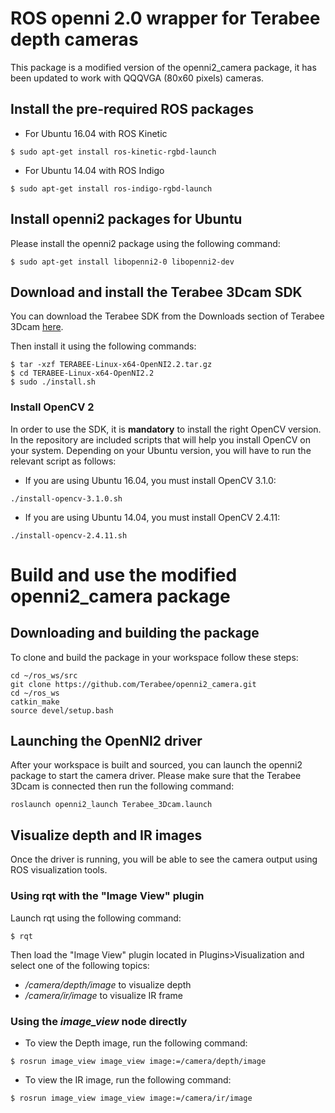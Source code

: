 # ROS openni 2.0 wrapper for Terabee depth cameras

This package is a modified version of the openni2_camera package, it has been updated to work with QQQVGA (80x60 pixels) cameras.

## Install the pre-required ROS packages

* For Ubuntu 16.04 with ROS Kinetic
```
$ sudo apt-get install ros-kinetic-rgbd-launch
```
* For Ubuntu 14.04 with ROS Indigo
```
$ sudo apt-get install ros-indigo-rgbd-launch
```

## Install openni2 packages for Ubuntu
Please install the openni2 package using the following command:
```
$ sudo apt-get install libopenni2-0 libopenni2-dev
```

## Download and install the Terabee 3Dcam SDK
You can download the Terabee SDK from the Downloads section of Terabee 3Dcam [here](https://www.terabee.com/shop/3d-tof-cameras/terabee-3dcam/).

Then install it using the following commands:
```
$ tar -xzf TERABEE-Linux-x64-OpenNI2.2.tar.gz
$ cd TERABEE-Linux-x64-OpenNI2.2
$ sudo ./install.sh
```

### Install OpenCV 2

In order to use the SDK, it is **mandatory** to install the right OpenCV version. In the repository are included scripts that will help you install OpenCV on your system. Depending on your Ubuntu version, you will have to run the relevant script as follows:

* If you are using Ubuntu 16.04, you must install OpenCV 3.1.0:
```
./install-opencv-3.1.0.sh
```
* If you are using Ubuntu 14.04, you must install OpenCV 2.4.11:
```
./install-opencv-2.4.11.sh
```

# Build and use the modified openni2_camera package
## Downloading and building the package

 To clone and build the package in your workspace follow these steps:

```
cd ~/ros_ws/src
git clone https://github.com/Terabee/openni2_camera.git
cd ~/ros_ws
catkin_make
source devel/setup.bash
```
## Launching the OpenNI2 driver

After your workspace is built and sourced, you can launch the openni2 package to start the camera driver. Please make sure that the Terabee 3Dcam is connected then run the following command:
```
roslaunch openni2_launch Terabee_3Dcam.launch
```

## Visualize depth and IR images
Once the driver is running, you will be able to see the camera output using ROS visualization tools.

### Using rqt with the "Image View" plugin

Launch rqt using the following command:
```
$ rqt
```

Then load the "Image View" plugin located in Plugins>Visualization and select one of the following topics:
* */camera/depth/image* to visualize depth
* */camera/ir/image* to visualize IR frame


### Using the *image_view* node directly

* To view the Depth image, run the following command:
```
$ rosrun image_view image_view image:=/camera/depth/image
```
* To view the IR image, run the following command:
```
$ rosrun image_view image_view image:=/camera/ir/image
```
